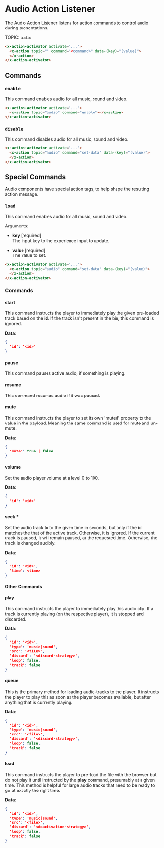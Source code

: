 # Audio Action Listener

The Audio Action Listener listens for action commands to control audio during presentations.

TOPIC: `audio`

```html
<x-action-activator activate="...">
  <x-action topic="" command="<command>" data-(key)="(value)">
  </x-action>
</x-action-activator>
```

## Commands

### `enable`

This command enables audio for all music, sound and video.

```html
<x-action-activator activate="...">
  <x-action topic="audio" command="enable"></x-action>
</x-action-activator>
```

### `disable`

This command disables audio for all music, sound and video.

```html
<x-action-activator activate="...">
  <x-action topic="audio" command="set-data" data-(key)="(value)">
  </x-action>
</x-action-activator>
```

## Special Commands

Audio components have special action tags, to help shape the resulting action message.

### `load`

This command enables audio for all music, sound and video.

Arguments:

- **key** [required]\
  The input key to the experience input to update.

- **value** [required]\
  The value to set.

```html
<x-action-activator activate="...">
  <x-action topic="audio" command="set-data" data-(key)="(value)">
  </x-action>
</x-action-activator>
```
### Commands

#### start

This command instructs the player to immediately play the given pre-loaded track based on the **id**. If the track isn't present in the bin, this command is ignored.

**Data**:

```json
{
  'id': '<id>'
}
```

#### pause

This command pauses active audio, if something is playing.

#### resume

This command resumes audio if it was paused.

#### mute

This command instructs the player to set its own 'muted' property to the value in the payload. Meaning the same command is used for mute and un-mute.

**Data**:

```json
{
  'mute': true | false
}
```

#### volume

Set the audio player volume at a level 0 to 100.

**Data**:

```json
{
  'id': '<id>'
}
```

#### seek \*

Set the audio track to to the given time in seconds, but only if the **id** matches the that of the active track. Otherwise, it is ignored. If the current track is paused, it will remain paused, at the requested time. Otherwise, the track is changed audibly.

**Data**:

```json
{
  'id': '<id>',
  'time': <time>
}
```

#### Other Commands

#### play

This command instructs the player to immediately play this audio clip. If a track is currently playing (on the respective player), it is stopped and discarded.

**Data**:

```json
{
  'id': '<id>',
  'type': 'music|sound',
  'src': '<file>',
  'discard': '<discard-strategy>',
  'loop': false,
  'track': false
}
```

#### queue

This is the primary method for loading audio-tracks to the player. It instructs the player to play this as soon as the player becomes available, but after anything that is currently playing.

**Data**:

```json
{
  'id': '<id>',
  'type': 'music|sound',
  'src': '<file>',
  'discard': '<discard-strategy>',
  'loop': false,
  'track': false
}
```

#### load

This command instructs the player to pre-load the file with the browser but do not play it until instructed by the **play** command, presumably at a given time. This method is helpful for large audio tracks that need to be ready to go at exactly the right time.

**Data**:

```json
{
  'id': '<id>',
  'type': 'music|sound',
  'src': '<file>',
  'discard': '<deactivation-strategy>',
  'loop': false,
  'track': false
}
```
